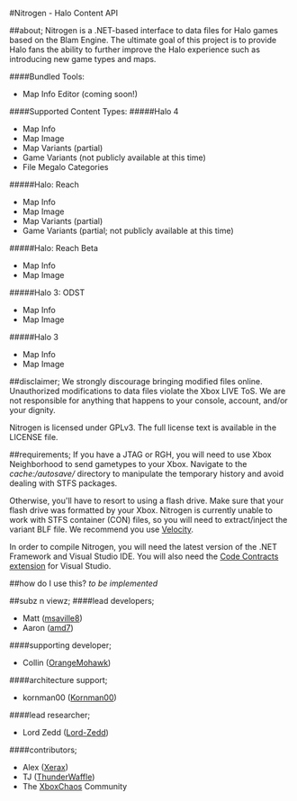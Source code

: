 #Nitrogen - Halo Content API

##about;
Nitrogen is a .NET-based interface to data files for Halo games based on the Blam Engine. The ultimate goal of this project is to provide Halo fans the ability to further improve the Halo experience such as introducing new game types and maps.

####Bundled Tools:
+ Map Info Editor (coming soon!)

####Supported Content Types:
#####Halo 4
+ Map Info
+ Map Image
+ Map Variants (partial)
+ Game Variants (not publicly available at this time)
+ File Megalo Categories

#####Halo: Reach
+ Map Info
+ Map Image
+ Map Variants (partial)
+ Game Variants (partial; not publicly available at this time)

#####Halo: Reach Beta
+ Map Info
+ Map Image

#####Halo 3: ODST
+ Map Info
+ Map Image

#####Halo 3
+ Map Info
+ Map Image

##disclaimer;
We strongly discourage bringing modified files online. Unauthorized modifications to data files violate the Xbox LIVE ToS. We are not responsible for anything that happens to your console, account, and/or your dignity. 

Nitrogen is licensed under GPLv3. The full license text is available in the LICENSE file.

##requirements;
If you have a JTAG or RGH, you will need to use Xbox Neighborhood to send gametypes to your Xbox. Navigate to the *cache:/autosave/* directory to manipulate the temporary history and avoid dealing with STFS packages.

Otherwise, you'll have to resort to using a flash drive. Make sure that your flash drive was formatted by your Xbox. Nitrogen is currently unable to work with STFS container (CON) files, so you will need to extract/inject the variant BLF file. We recommend you use [Velocity](https://github.com/hetelek/Velocity).

In order to compile Nitrogen, you will need the latest version of the .NET Framework and Visual Studio IDE. You will also need the [Code Contracts extension](http://visualstudiogallery.msdn.microsoft.com/1ec7db13-3363-46c9-851f-1ce455f66970) for Visual Studio.

##how do I use this?
_to be implemented_

##subz n viewz;
####lead developers;
+ Matt ([msaville8](http://github.com/msaville8))
+ Aaron ([amd7](http://github.com/amd7))

####supporting developer;
+ Collin ([OrangeMohawk](http://github.com/OrangeMohawk))

####architecture support;
+ kornman00 ([Kornman00](http://github.com/Kornman00))

####lead researcher;
+ Lord Zedd ([Lord-Zedd](http://github.com/Lord-Zedd))

####contributors;
+ Alex ([Xerax](http://github.com/Xerax))
+ TJ ([ThunderWaffle](http://github.com/ThunderWaffle))
+ The [XboxChaos](http://xboxchaos.com) Community
